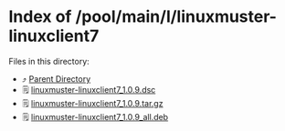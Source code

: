 
# Index of /pool/main/l/linuxmuster-linuxclient7
Files in this directory:
- ⤴ [Parent Directory](../)
- 🗒 [linuxmuster-linuxclient7_1.0.9.dsc](linuxmuster-linuxclient7_1.0.9.dsc)
- 🗒 [linuxmuster-linuxclient7_1.0.9.tar.gz](linuxmuster-linuxclient7_1.0.9.tar.gz)
- 🗒 [linuxmuster-linuxclient7_1.0.9_all.deb](linuxmuster-linuxclient7_1.0.9_all.deb)
